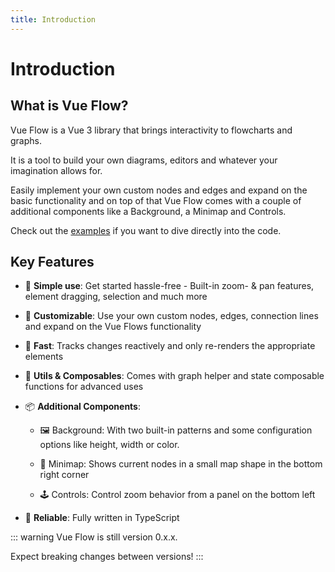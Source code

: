 ```yaml
---
title: Introduction
---
```


# Introduction

## What is Vue Flow?

Vue Flow is a Vue 3 library that brings interactivity to flowcharts and graphs.

It is a tool to build your own diagrams, editors and whatever your imagination allows for.

Easily implement your own custom nodes and edges and expand on the basic functionality and on top of that Vue Flow comes
with a couple of additional components like a Background, a Minimap and Controls.

Check out the [examples](/examples/) if you want to dive directly into the code.

## Key Features

- 👶 __Simple use__: Get started hassle-free - Built-in zoom- & pan features, element dragging, selection and much more

- 🎨 __Customizable__: Use your own custom nodes, edges, connection lines and expand on the Vue Flows functionality

- 🚀 __Fast__: Tracks changes reactively and only re-renders the appropriate elements

- 🧲 __Utils & Composables__: Comes with graph helper and state composable functions for advanced uses

- 📦 __Additional Components__:

  - 🖼 Background: With two built-in patterns and some configuration options like height, width or color.

  - 🧭 Minimap: Shows current nodes in a small map shape in the bottom right corner

  - 🕹 Controls: Control zoom behavior from a panel on the bottom left

- 🦾 __Reliable__: Fully written in TypeScript

::: warning Vue Flow is still version 0.x.x.

Expect breaking changes between versions!
:::
